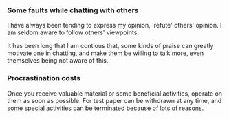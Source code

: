 ### Some faults while chatting with others

I have always been tending to express my opinion, 'refute' others' opinion. I am seldom aware to follow others' viewpoints. 

It has been long that I am contious that, some kinds of praise can greatly motivate one in chatting, and make them be willing to talk more, even themselves being not aware of this.

### Procrastination costs

Once you receive valuable material or some beneficial activities, operate on them as soon as possible. For test paper can be withdrawn at any time, and some special activities can be terminated because of lots of reasons.





























